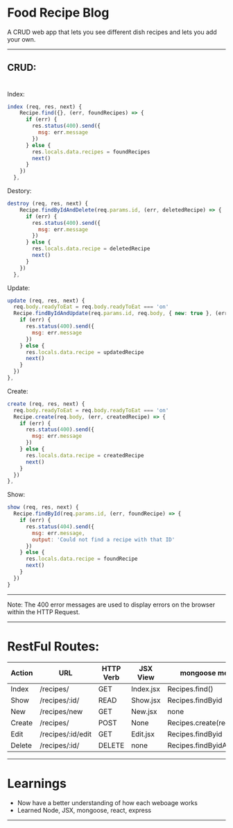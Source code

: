  # Food Recipe Blog
A CRUD web app that lets you see different dish recipes and lets you add your own. 

-------


## CRUD:
#
Index: 
```javascript
index (req, res, next) {
    Recipe.find({}, (err, foundRecipes) => {
      if (err) {
        res.status(400).send({
          msg: err.message
        })
      } else {
        res.locals.data.recipes = foundRecipes
        next()
      }
    })
  },
  ```
Destory:
```javascript
destroy (req, res, next) {
    Recipe.findByIdAndDelete(req.params.id, (err, deletedRecipe) => {
      if (err) {
        res.status(400).send({
          msg: err.message
        })
      } else {
        res.locals.data.recipe = deletedRecipe
        next()
      }
    })
  },
  ```
  Update: 
  ```javascript
  update (req, res, next) {
    req.body.readyToEat = req.body.readyToEat === 'on'
    Recipe.findByIdAndUpdate(req.params.id, req.body, { new: true }, (err, updatedRecipe) => {
      if (err) {
        res.status(400).send({
          msg: err.message
        })
      } else {
        res.locals.data.recipe = updatedRecipe
        next()
      }
    })
  },
  ```
  Create: 
  ```javascript
  create (req, res, next) {
    req.body.readyToEat = req.body.readyToEat === 'on'
    Recipe.create(req.body, (err, createdRecipe) => {
      if (err) {
        res.status(400).send({
          msg: err.message
        })
      } else {
        res.locals.data.recipe = createdRecipe
        next()
      }
    })
  },
  ```
  Show:
  ```javascript
  show (req, res, next) {
    Recipe.findById(req.params.id, (err, foundRecipe) => {
      if (err) {
        res.status(404).send({
          msg: err.message,
          output: 'Could not find a recipe with that ID'
        })
      } else {
        res.locals.data.recipe = foundRecipe
        next()
      }
    })
  }
```
-------------------------------------------------------------

Note: The 400 error messages are used to display errors on the browser within the HTTP Request.

------------------------------------------------------------
# RestFul Routes: 

| Action | URL | HTTP Verb | JSX View | mongoose method |
|--------|-----|-----------|----------|-----------------|
| Index | /recipes/ | GET | Index.jsx | Recipes.find() |
| Show | /recipes/:id/ | READ | Show.jsx | Recipes.findByid |
| New | /recipes/new | GET | New.jsx | none |
| Create | /recipes/ | POST | None | Recipes.create(req.body) |
| Edit | /recipes/:id/edit | GET | Edit.jsx | Recipes.findByid |
| Delete | /recipes/:id/ | DELETE | none | Recipes.findByidAndDelete |

------------------------------------
# Learnings
- Now have a better understanding of how each weboage works
- Learned Node, JSX, mongoose, react, express
-----

